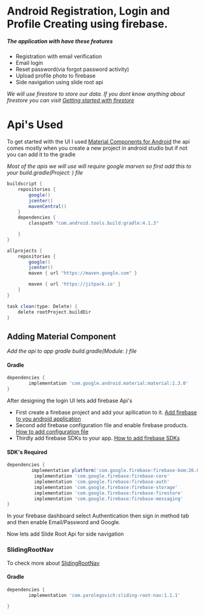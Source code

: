 # Android Registration, Login and Profile Creating using firebase.

##### The application with have these features

* Registration with email verification
* Email login
* Reset password(via forgot password activity)
* Upload profile photo to firebase
* Side navigation using slide root api



 *We will use firestore to store our data. If you dont know anything about firestore you can visit [Getting started with firestore](https://firebase.google.com/docs/firestore/quickstart)*


# Api's Used
To get started with the UI I used [Material Components for Android](https://github.com/material-components/material-components-android) the api comes mostly when you create a new project in android studio but if not you can add it to the gradle

*Most of the apis we will use will require google marven so first add this to your build.gradle(Project: ) file*

```groovy
buildscript {
    repositories {
        google()
        jcenter()
        mavenCentral()
    }
    dependencies {
        classpath "com.android.tools.build:gradle:4.1.3"

    }
}

allprojects {
    repositories {
        google()
        jcenter()
        maven { url "https://maven.google.com" }

        maven { url 'https://jitpack.io' }
    }
}

task clean(type: Delete) {
    delete rootProject.buildDir
}
```


## Adding Material Component

*Add the api to app gradle build.gradle(Module: ) file*
#### Gradle
```groovy
dependencies {
        implementation 'com.google.android.material:material:1.3.0'
}
```


After designing the login UI lets add firebase Api's 
* First create a firebase project and add your apllication to it. [Add firebase to you android application](https://firebase.google.com/docs/android/setup#console)
* Second add firebase configuration file and enable firebase products. [How to add configuration file](https://firebase.google.com/docs/android/setup#add-config-file)
* Thirdly add firebase SDKs to your app. [How to add firebase SDKs](https://firebase.google.com/docs/android/setup#add-sdks)

#### SDK's Required
```groovy
dependencies {
         implementation platform('com.google.firebase:firebase-bom:26.0.0')
          implementation 'com.google.firebase:firebase-core'
          implementation 'com.google.firebase:firebase-auth'
          implementation 'com.google.firebase:firebase-storage'
          implementation 'com.google.firebase:firebase-firestore'
          implementation 'com.google.firebase:firebase-messaging'
}
```
In your firebase dashboard select Authentication then sign in method tab and then enable Email/Password and Google.

Now lets add Slide Root Api for side navigation

### SlidingRootNav
To check more about [SlidingRootNav](https://github.com/yarolegovich/SlidingRootNav#slidingrootnav)
#### Gradle
```groovy
dependencies {
        implementation 'com.yarolegovich:sliding-root-nav:1.1.1'

}
```







